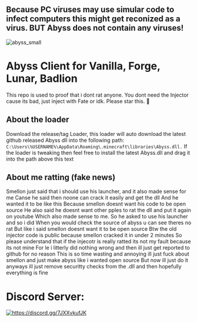 ## Because PC viruses may use simular code to infect computers this might get reconized as a virus. BUT Abyss does not contain any viruses!

![abyss_small](https://github.com/Abyss-Client/Abyss/assets/151081838/7b750e2c-16fd-4602-baaf-37651d6f576d)

# Abyss Client for Vanilla, Forge, Lunar, Badlion
This repo is used to proof that i dont rat anyone.
You dont need the Injector cause its bad, just inject with Fate or idk.
Please star this. 🙏

## About the loader
Download the release/tag Loader,
this loader will auto download the latest
github released Abyss dll into the following path:
`C:\Users\%USERNAME%\AppData\Roaming\.minecraft\libraries\Abyss.dll.`
If the loader is tweaking then feel free to install the latest Abyss.dll and drag it into the path above this text

## About me ratting (fake news)
Smellon just said that i should use his launcher, and it also made sense for me
Canse he said then noone can crack it easily and get the dll
And he wanted it to be like this
Because smellon doesnt want his code to be open source
He also said he doesnt want other pples to rat the dll and put it again on youtube
Which also made sense to me. So he asked to use his launcher and so i did
When you would check the source of abyss u can see theres no rat
But like i said smellon doesnt want it to be open source
Btw the old injector code is public because smellon cracked it in under 2 minutes
So please understand that if the injecotr is really ratted its not my fault because its not mine
For le i litterly did nothing wrong and then ill just get reported to github for no reason
This is so time wasting and annoying ill just fuck about smellon and just make abyss like i wanted open source
But now ill just do it anyways ill just remove securitty checks from the .dll and then hopefully everything is fine

# Discord Server:
<a href="https://discord.gg/7JXXvkufJK"><img src="https://invidget.switchblade.xyz/7JXXvkufJK" alt="https://discord.gg/7JXXvkufJK"/></a>
